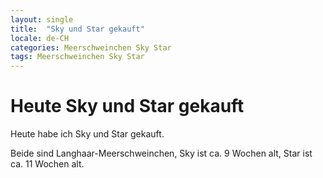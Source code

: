 ```yaml
---
layout: single
title:  "Sky und Star gekauft"
locale: de-CH
categories: Meerschweinchen Sky Star
tags: Meerschweinchen Sky Star
---
```

# Heute Sky und Star gekauft

Heute habe ich Sky und Star gekauft.

Beide sind Langhaar-Meerschweinchen, Sky ist ca. 9 Wochen alt, Star ist ca. 11 Wochen alt.
